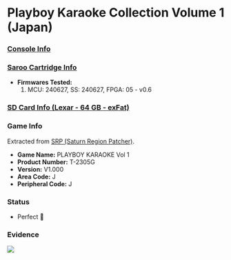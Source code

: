 # Playboy Karaoke Collection Volume 1 (Japan)

### [Console Info](../../../../../Info/Consoles/VA13/README.md)

### [Saroo Cartridge Info](../../../../../Info/Cartridges/RetroGameParadiseStore/1.32F/README.md)

- <b>Firmwares Tested:</b>
  1. MCU: 240627, SS: 240627, FPGA: 05 - v0.6

### [SD Card Info (Lexar - 64 GB - exFat)](../../../../../Info/SdCards/Lexar/64GB/exfat/README.md)

### Game Info

Extracted from [SRP (Saturn Region Patcher)](https://segaxtreme.net/resources/saturn-region-patcher.81/download).

- <b>Game Name:</b> PLAYBOY KARAOKE Vol 1
- <b>Product Number:</b> T-2305G
- <b>Version:</b> V1.000
- <b>Area Code:</b> J
- <b>Peripheral Code:</b> J

### Status

- Perfect :100:

### Evidence

[![](https://img.youtube.com/vi/rhzPgrYg-EI/0.jpg)](https://www.youtube.com/watch?v=rhzPgrYg-EI)
